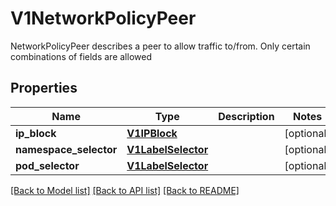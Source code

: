 # V1NetworkPolicyPeer

NetworkPolicyPeer describes a peer to allow traffic to/from. Only certain combinations of fields are allowed

## Properties
Name | Type | Description | Notes
------------ | ------------- | ------------- | -------------
**ip_block** | [**V1IPBlock**](V1IPBlock.md) |  | [optional] 
**namespace_selector** | [**V1LabelSelector**](V1LabelSelector.md) |  | [optional] 
**pod_selector** | [**V1LabelSelector**](V1LabelSelector.md) |  | [optional] 

[[Back to Model list]](../README.md#documentation-for-models) [[Back to API list]](../README.md#documentation-for-api-endpoints) [[Back to README]](../README.md)



